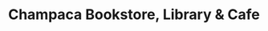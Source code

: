 ---
title: "Champaca Bookstore, Library & Cafe"
url: /bengaluru/champaca-bookstore-library-und-cafe/
shop: Bücher
---